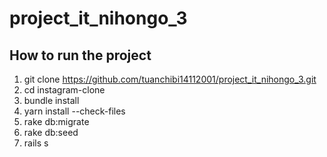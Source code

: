 # project_it_nihongo_3
## How to run the project
1. git clone https://github.com/tuanchibi14112001/project_it_nihongo_3.git
2. cd instagram-clone
3. bundle install
4. yarn install --check-files
5. rake db:migrate
6. rake db:seed
7. rails s
